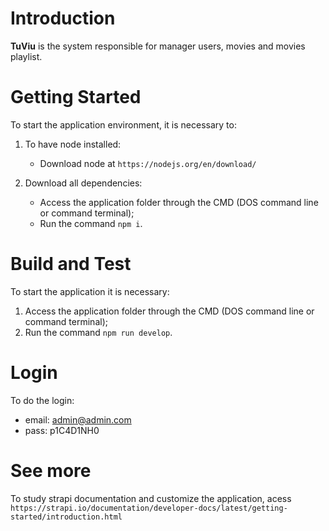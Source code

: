 # Introduction

**TuViu** is the system responsible for manager users, movies and movies playlist.

# Getting Started

To start the application environment, it is necessary to:

1. To have node installed:

   - Download node at `https://nodejs.org/en/download/`

2. Download all dependencies:
   - Access the application folder through the CMD (DOS command line or command terminal);
   - Run the command `npm i`.

# Build and Test

To start the application it is necessary:

1. Access the application folder through the CMD (DOS command line or command terminal);
2. Run the command `npm run develop`.

# Login

To do the login:

- email: admin@admin.com <br>
- pass: p1C4D1NH0

# See more

To study strapi documentation and customize the application, acess ```https://strapi.io/documentation/developer-docs/latest/getting-started/introduction.html```